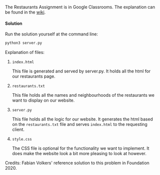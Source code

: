 The Restaurants Assignment is in Google Classrooms. The explanation can be found in the [wiki](../../wiki/Restaurants-txt).

#### Solution 

Run the solution yourself at the command line: 

```bash
python3 server.py
```

Explanation of files: 

1. `index.html`
   
    This file is generated and served by server.py. It holds all the html for our restaurants page.

1. `restaurants.txt`

    This file holds all the names and neighbourhoods of the restaurants we want to display on our website.

1. `server.py`

    This file holds all the logic for our website. It generates the html based on the `restaurants.txt` file and serves `index.html` to the requesting client.

1. `style.css`
   
   The CSS file is optional for the functionality we want to implement. It does make the website look a bit more pleasing to look at however.

Credits: Fabian Volkers' reference solution to this problem in Foundation 2020. 

